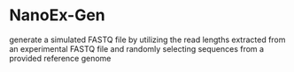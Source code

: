 # NanoEx-Gen
generate a simulated FASTQ file by utilizing the read lengths extracted from an experimental FASTQ file and randomly selecting sequences from a provided reference genome
